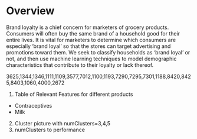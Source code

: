 # Overview
Brand loyalty is a chief concern for marketers of grocery products. Consumers will often buy the same brand of a household good for their entire lives. 
It is vital for marketers to determine which consumers are especially ‘brand loyal’ so that the stores can target advertising and promotions toward them.
We seek to classify households as ‘brand loyal’ or not, and then use machine learning techniques to model demographic characteristics that contribute 
to their loyalty or lack thereof. 

3625,1344,1346,1111,1109,3577,7012,1100,1193,7290,7295,7301,1188,8420,8425,8403,1060,4000,2672

1. Table of Relevant Features for different products
  - Contraceptives
  - Milk
2. Cluster picture with numClusters=3,4,5
3. numClusters to performance
